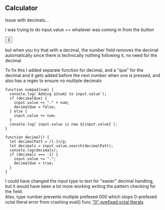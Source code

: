 ## Calculator

Issue with decimals...

I was trying to do input.value += whatever was coming in from the button

<button onclick="numpad(3)">3</button>

but when you try that with a decimal, the number field removes the decimal automatically since there is technically nothing following it, no need for the decimal

To fix this I added separate function for decimal, and a "que" for the decimal and it gets added before the next number when one is pressed, and also has a regex to ensure no multiple decimals

    function numpad(num) {
      console.log(`Adding ${num} to input.value`);
      if (decimalQue) {
        input.value += "." + num;
        decimalQue = false;
      } else {
        input.value += num;
      }
      console.log(`input.value is now ${input.value}`);
    }

    function decimal() {
      let decimalPatt = /[.]+/g;
      let decimals = input.value.search(decimalPatt);
      console.log(decimals);
      if (decimals === -1) {
        input.value += ".";
        decimalQue = true;
      }
    }

I could have changed the input type to text for "easier" decimal handling, but it would have been a lot more working writing the pattern checking for the field.
<br>
Also, type number prevents multiple prefexed 000 which stops 0-prefexed octal literal error from crashing eval() func
["0"-prefixed octal literals](https://developer.mozilla.org/en-US/docs/Web/JavaScript/Reference/Errors/Deprecated_octal)
